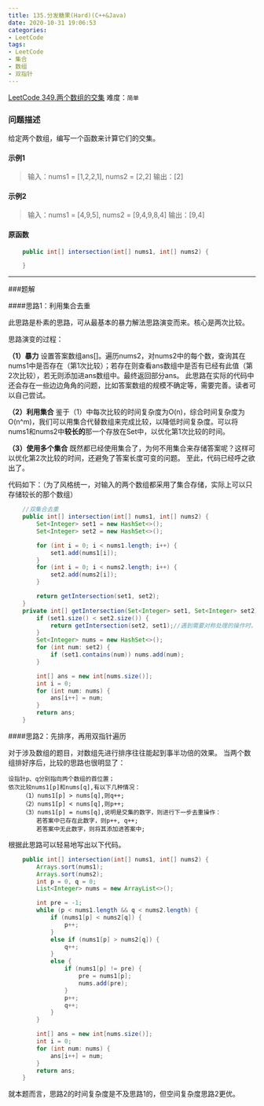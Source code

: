```yaml
---
title: 135.分发糖果(Hard)(C++&Java)
date: 2020-10-31 19:06:53
categories:
- LeetCode
tags:
- LeetCode
- 集合
- 数组
- 双指针
---
```

[LeetCode 349.两个数组的交集](https://leetcode-cn.com/problems/intersection-of-two-arrays/)
难度：`简单`

### 问题描述
给定两个数组，编写一个函数来计算它们的交集。


#### 示例1
>输入：nums1 = [1,2,2,1], nums2 = [2,2]
>输出：[2]


#### 示例2
>输入：nums1 = [4,9,5], nums2 = [9,4,9,8,4]
>输出：[9,4]

#### 原函数
```java
    public int[] intersection(int[] nums1, int[] nums2) {

    }
```

***
###题解

####思路1：利用集合去重

此思路是朴素的思路，可从最基本的暴力解法思路演变而来。核心是两次比较。

思路演变的过程：

**（1）暴力**
设置答案数组ans[]。遍历nums2，对nums2中的每个数，查询其在nums1中是否存在（第1次比较）；若存在则查看ans数组中是否有已经有此值（第2次比较），若无则添加进ans数组中。最终返回部分ans。
此思路在实际的代码中还会存在一些边边角角的问题，比如答案数组的规模不确定等，需要完善。读者可以自己尝试。

**（2）利用集合**
鉴于（1）中每次比较的时间复杂度为O(n)，综合时间复杂度为O(n^m)，我们可以用集合代替数组来完成比较，以降低时间复杂度。可以将nums1和nums2中**较长的**那一个存放在Set中，以优化第1次比较的时间。

**（3）使用多个集合**
既然都已经使用集合了，为何不用集合来存储答案呢？这样可以优化第2次比较的时间，还避免了答案长度可变的问题。
至此，代码已经呼之欲出了。

代码如下：（为了风格统一，对输入的两个数组都采用了集合存储，实际上可以只存储较长的那个数组）
```java
    //双集合去重
    public int[] intersection(int[] nums1, int[] nums2) {
        Set<Integer> set1 = new HashSet<>();
        Set<Integer> set2 = new HashSet<>();

        for (int i = 0; i < nums1.length; i++) {
            set1.add(nums1[i]);
        }
        for (int i = 0; i < nums2.length; i++) {
            set2.add(nums2[i]);
        }

        return getIntersection(set1, set2);
    }
    private int[] getIntersection(Set<Integer> set1, Set<Integer> set2) {
        if (set1.size() < set2.size()) {
            return getIntersection(set2, set1);//遇到需要对称处理的操作时，这是一个比较好的代码思路
        }
        Set<Integer> nums = new HashSet<>();
        for (int num: set2) {
            if (set1.contains(num)) nums.add(num);
        }

        int[] ans = new int[nums.size()];
        int i = 0;
        for (int num: nums) {
            ans[i++] = num;
        }
        return ans;
    }
```



####思路2：先排序，再用双指针遍历

对于涉及数组的题目，对数组先进行排序往往能起到事半功倍的效果。
当两个数组排好序后，比较的思路也很明显了：

    设指针p、q分别指向两个数组的首位置；
    依次比较nums1[p]和nums[q],有以下几种情况：
        （1）nums1[p] > nums[q],则q++;
        （2）nums1[p] < nums[q],则p++;
        （3）nums1[p] = nums[q],说明是交集的数字，则进行下一步去重操作：
            若答案中已存在此数字，则p++, q++;
            若答案中无此数字，则将其添加进答案中;

根据此思路可以轻易地写出以下代码。

```java
    public int[] intersection(int[] nums1, int[] nums2) {
        Arrays.sort(nums1);
        Arrays.sort(nums2);
        int p = 0, q = 0;
        List<Integer> nums = new ArrayList<>();

        int pre = -1;
        while (p < nums1.length && q < nums2.length) {
            if (nums1[p] < nums2[q]) {
                p++;
            }
            else if (nums1[p] > nums2[q]) {
                q++;
            }
            else {
                if (nums1[p] != pre) {
                    pre = nums1[p];
                    nums.add(pre);
                }
                p++;
                q++;
            }
        }

        int[] ans = new int[nums.size()];
        int i = 0;
        for (int num: nums) {
            ans[i++] = num;
        }
        return ans;
    }
```

就本题而言，思路2的时间复杂度是不及思路1的，但空间复杂度思路2更优。

